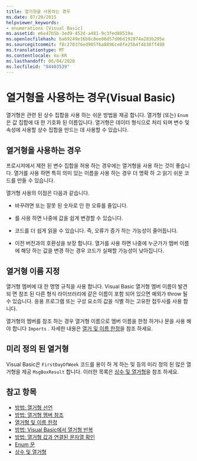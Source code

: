 ```yaml
---
title: 열거형을 사용하는 경우
ms.date: 07/20/2015
helpviewer_keywords:
- enumerations [Visual Basic]
ms.assetid: e6e47b5b-3ed9-452d-a481-9c3fed88519a
ms.openlocfilehash: ba69249e16b8c0ee06d57d06d192874a283b295e
ms.sourcegitcommit: f8c270376ed905f6a8896ce0fe25b4f4b38ff498
ms.translationtype: MT
ms.contentlocale: ko-KR
ms.lasthandoff: 06/04/2020
ms.locfileid: "84403539"
---
```

# <a name="when-to-use-an-enumeration-visual-basic"></a>열거형을 사용하는 경우(Visual Basic)
열거형은 관련 된 상수 집합을 사용 하는 쉬운 방법을 제공 합니다. 열거형 (또는) `Enum` 은 값 집합에 대 한 기호화 된 이름입니다. 열거형은 데이터 형식으로 처리 되며 변수 및 속성에 사용할 상수 집합을 만드는 데 사용할 수 있습니다.  
  
## <a name="when-to-use-an-enumeration"></a>열거형을 사용하는 경우  
 프로시저에서 제한 된 변수 집합을 허용 하는 경우에는 열거형을 사용 하는 것이 좋습니다. 열거를 사용 하면 특히 의미 있는 이름을 사용 하는 경우 더 명확 하 고 읽기 쉬운 코드를 만들 수 있습니다.  
  
 열거형 사용의 이점은 다음과 같습니다.  
  
- 바꾸려면 또는 잘못 된 숫자로 인 한 오류를 줄입니다.  
  
- 를 사용 하면 나중에 값을 쉽게 변경할 수 있습니다.  
  
- 코드를 더 쉽게 읽을 수 있습니다. 즉, 오류가 증가 하는 가능성이 줄어듭니다.  
  
- 이전 버전과의 호환성을 보장 합니다. 열거를 사용 하면 나중에 누군가가 멤버 이름에 해당 하는 값을 변경 하는 경우 코드가 실패할 가능성이 낮아집니다.  
  
## <a name="naming-enumerations"></a>열거형 이름 지정  
 열거형 멤버에 대 한 명명 규칙을 사용 합니다. Visual Basic 열거형 멤버 이름이 발견 되 면 참조 된 다른 형식 라이브러리에 같은 이름이 포함 되어 있으면 예외가 throw 될 수 있습니다. 응용 프로그램 또는 구성 요소의 값을 식별 하는 고유한 접두사를 사용 합니다.  
  
 열거형의 멤버를 참조 하는 경우 열거형 이름으로 멤버 이름을 한정 하거나 문을 사용 해야 합니다 `Imports` . 자세한 내용은 [열거 및 이름 한정](enumerations-and-name-qualification.md)을 참조 하세요.  
  
## <a name="predefined-enumerations"></a>미리 정의 된 열거형  
 Visual Basic은 `FirstDayOfWeek` 코드를 용이 하 게 하는 및 등의 미리 정의 된 많은 열거형을 제공 `MsgBoxResult` 합니다. 이러한 목록은 [상수 및 열거형](../../../language-reference/constants-and-enumerations.md)을 참조 하세요.  
  
## <a name="see-also"></a>참고 항목

- [방법: 열거형 선언](how-to-declare-enumerations.md)
- [방법: 열거형 멤버 참조](how-to-refer-to-an-enumeration-member.md)
- [열거형 및 이름 한정](enumerations-and-name-qualification.md)
- [방법: Visual Basic에서 열거형 반복](how-to-iterate-through-an-enumeration.md)
- [방법: 열거형 값과 연결된 문자열 확인](how-to-determine-the-string-associated-with-an-enumeration-value.md)
- [Enum 문](../../../language-reference/statements/enum-statement.md)
- [상수 및 열거형](../../../language-reference/constants-and-enumerations.md)
